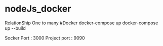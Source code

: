 # nodeJs_docker
RelationShip One to many 
#Docker
docker-compose up
docker-compose up --build

Socker Port : 3000
Project port : 9090
